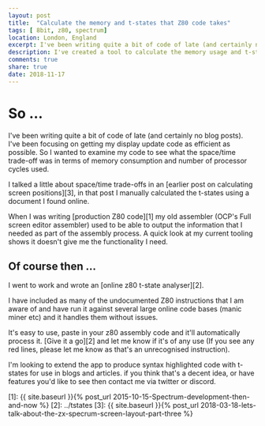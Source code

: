 ```yaml
---
layout: post
title:  "Calculate the memory and t-states that Z80 code takes"
tags: [ 8bit, z80, spectrum]
location: London, England
excerpt: I've been writing quite a bit of code of late (and certainly no blog posts). I've been focusing on getting my display update code as efficient as I can. As part of this process I wanted to examine my code as see what the space / time trade off is in terms of memory consumption and  number of processor cycles used.
description: I've created a tool to calculate the memory usage and t-states used by z80 code. You might want to use it.
comments: true
share: true
date: 2018-11-17
---
```

# So ...

I've been writing quite a bit of code of late (and certainly no blog posts). I've been focusing on getting my display update code as efficient as possible. So I wanted to examine my code to see what the space/time trade-off was in terms of memory consumption and  number of processor cycles used.

I talked a little about space/time trade-offs in an [earlier post on calculating screen positions][3], in that post I manually calculated the t-states using a document I found online.

When I was writing [production Z80 code][1] my old assembler (OCP's Full screen editor assembler) used to be able to output the information that I needed as part of the assembly process.  A quick look at my current tooling shows it doesn't give me the functionality I need.

## Of course then ...

I went to work and wrote an [online z80 t-state analyser][2].

I have included as many of the undocumented Z80 instructions that I am aware of and have run it against several large online code bases (manic miner etc) and it handles them without issues.

<div class="dbImg centeredImg zoom50" data-src="t-stating.png" ></div>

It's easy to use, paste in your z80 assembly code and it'll automatically process it. [Give it a go][2] and let me know if it's  of any use (If you see any red lines, please let me know as that's an unrecognised instruction).

I'm looking to extend the app to produce syntax highlighted code with t-states for use in blogs and articles. if you think that's a decent idea, or have features you'd like to see then contact me via twitter or discord.

[1]: {{ site.baseurl }}{% post_url 2015-10-15-Spectrum-development-then-and-now %}
[2]: ../tstates
[3]: {{ site.baseurl }}{% post_url 2018-03-18-lets-talk-about-the-zx-specrum-screen-layout-part-three %}
